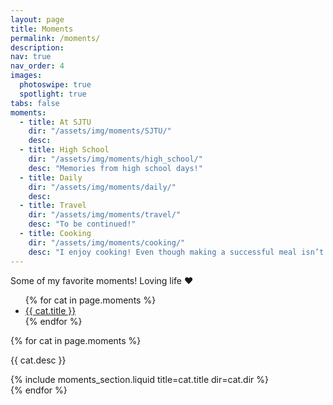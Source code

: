 ```yaml
---
layout: page
title: Moments
permalink: /moments/
description:
nav: true
nav_order: 4
images:
  photoswipe: true
  spotlight: true
tabs: false
moments:
  - title: At SJTU
    dir: "/assets/img/moments/SJTU/"
    desc:
  - title: High School
    dir: "/assets/img/moments/high_school/"
    desc: "Memories from high school days!"
  - title: Daily
    dir: "/assets/img/moments/daily/"
    desc:
  - title: Travel
    dir: "/assets/img/moments/travel/"
    desc: "To be continued!"
  - title: Cooking
    dir: "/assets/img/moments/cooking/"
    desc: "I enjoy cooking! Even though making a successful meal isn’t always easy :)"
---
```


Some of my favorite moments! Loving life ❤️

<style>
.moments-masonry {
  column-count: 1;
  column-gap: 8px;
}
.moments-masonry a {
  display: block;
  break-inside: avoid;
  -webkit-column-break-inside: avoid;
  page-break-inside: avoid;
  margin-bottom: 8px;
}
.moments-masonry .tile {
  display: block;
  break-inside: avoid;
  -webkit-column-break-inside: avoid;
  page-break-inside: avoid;
  margin-bottom: 8px;
}
.moments-masonry img {
  width: 100%;
  height: auto;
  border-radius: 6px;
}
.moments-masonry video {
  width: 100%;
  height: auto;
  border-radius: 6px;
  display: block;
}
@media (min-width: 576px) {
  .moments-masonry { column-count: 2; }
}
@media (min-width: 992px) {
  .moments-masonry { column-count: 3; }
}
</style>

<div class="moments-tabs">
  <ul class="nav nav-tabs" id="momentsTabs" role="tablist">
    {% for cat in page.moments %}
    <li class="nav-item">
      <a class="nav-link {% if forloop.first %}active{% endif %}"
         id="tab-{{ cat.title | slugify }}-tab"
         data-toggle="tab"
         href="#tab-{{ cat.title | slugify }}"
         role="tab"
         aria-controls="tab-{{ cat.title | slugify }}"
         aria-selected="{% if forloop.first %}true{% else %}false{% endif %}">
        {{ cat.title }}
      </a>
    </li>
    {% endfor %}
  </ul>
  <div class="tab-content" id="momentsTabsContent" style="margin-top: 12px;">
    {% for cat in page.moments %}
    <div class="tab-pane fade {% if forloop.first %}show active{% endif %}"
         id="tab-{{ cat.title | slugify }}"
         role="tabpanel"
         aria-labelledby="tab-{{ cat.title | slugify }}-tab">
      <p>{{ cat.desc }}</p>
      {% include moments_section.liquid title=cat.title dir=cat.dir %}
    </div>
    {% endfor %}
  </div>
</div>
